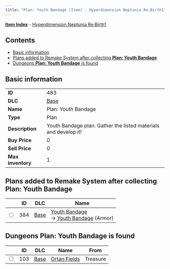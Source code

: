 ```yaml
---
title: "Plan: Youth Bandage (Item) - Hyperdimension Neptunia Re;Birth1"
---
```


[**Item Index**](/neptunia/rb1/item/index.html) - [Hyperdimension Neptunia Re;Birth1](/neptunia/rb1)

## Contents

- [Basic information](#basic-information)
- [Plans added to Remake System after collecting **Plan: Youth Bandage**](#plans-added-to-remake-system-after-collecting-plan-youth-bandage)
- [Dungeons **Plan: Youth Bandage** is found](#dungeons-plan-youth-bandage-is-found)

## Basic information

|   |   |
| -- | -- |
| **ID** | 483 |
| **DLC** | [Base](/neptunia/rb1/dlc/1-base.html) |
| **Name** | Plan: Youth Bandage |
| **Type** | Plan |
| **Description** | Youth Bandage plan. Gather the listed materials and develop it! |
| **Buy Price** | 0 |
| **Sell Price** | 0 |
| **Max inventory** | 1 |

## Plans added to Remake System after collecting **Plan: Youth Bandage**

|    | ID | DLC | Name |
| -- | -- | --- | ---- |
| <input type="checkbox" id="rb1-remake-1-384" class="trackbox" /> | 384 | [Base](/neptunia/rb1/dlc/1-base.html) | [Youth Bandage](/neptunia/rb1/remake/1-384-youth-bandage.html)<br />→ [Youth Bandage](/neptunia/rb1/item/1-2515-youth-bandage.html) (Armor) |

## Dungeons **Plan: Youth Bandage** is found

|    | ID | DLC | Name | From |
| -- | -- | --- | ---- | ---- |
| <input type="checkbox" id="rb1-dungeon-1-103" class="trackbox" /> | 103 | [Base](/neptunia/rb1/dlc/1-base.html) | [Ortan Fields](/neptunia/rb1/dungeon/1-103-ortan-fields.html) | Treasure |